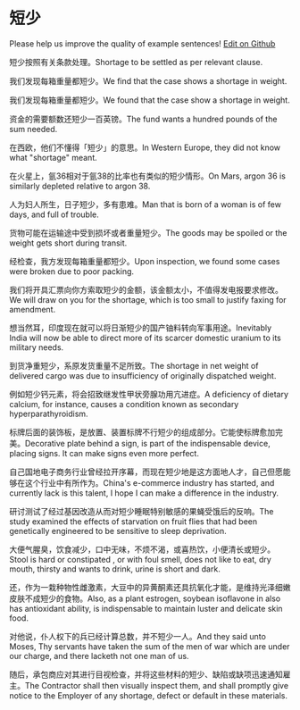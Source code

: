 # 短少

Please help us improve the quality of example sentences! [Edit on Github](https://github.com/jiyushe/jiyu-example-sentence-source/blob/main/chinese/duanshao.md)

<p><span class="chinese">短少按照有关条款处理。</span><span class="english">Shortage to be settled as per relevant clause.</span></p>

<p><span class="chinese">我们发现每箱重量都短少。</span><span class="english">We find that the case shows a shortage in weight.</span></p>

<p><span class="chinese">我们发现每箱重量都短少。</span><span class="english">We found that the case show a shortage in weight.</span></p>

<p><span class="chinese">资金的需要额数还短少一百英镑。</span><span class="english">The fund wants a hundred pounds of the sum needed.</span></p>

<p><span class="chinese">在西欧，他们不懂得「短少」的意思。</span><span class="english">In Western Europe, they did not know what "shortage" meant.</span></p>

<p><span class="chinese">在火星上，氩36相对于氩38的比率也有类似的短少情形。</span><span class="english">On Mars, argon 36 is similarly depleted relative to argon 38.</span></p>

<p><span class="chinese">人为妇人所生，日子短少，多有患难。</span><span class="english">Man that is born of a woman is of few days, and full of trouble.</span></p>

<p><span class="chinese">货物可能在运输途中受到损坏或者重量短少。</span><span class="english">The goods may be spoiled or the weight gets short during transit.</span></p>

<p><span class="chinese">经检查，我方发现每箱重量都短少。</span><span class="english">Upon inspection, we found some cases were broken due to poor packing.</span></p>

<p><span class="chinese">我们将开具汇票向你方索取短少的金额，该金额太小，不值得发电报要求修改。</span><span class="english">We will draw on you for the shortage, which is too small to justify faxing for amendment.</span></p>

<p><span class="chinese">想当然耳，印度现在就可以将日渐短少的国产铀料转向军事用途。</span><span class="english">Inevitably India will now be able to direct more of its scarcer domestic uranium to its military needs.</span></p>

<p><span class="chinese">到货净重短少，系原发货重量不足所致。</span><span class="english">The shortage in net weight of delivered cargo was due to insufficiency of originally dispatched weight.</span></p>

<p><span class="chinese">例如短少钙元素，将会招致继发性甲状旁腺功用亢进症。</span><span class="english">A deficiency of dietary calcium, for instance, causes a condition known as secondary hyperparathyroidism.</span></p>

<p><span class="chinese">标牌后面的装饰板，是放置、装置标牌不行短少的组成部分。它能使标牌愈加完美。</span><span class="english">Decorative plate behind a sign, is part of the indispensable device, placing signs. It can make signs even more perfect.</span></p>

<p><span class="chinese">自己国地电子商务行业曾经拉开序幕，而现在短少地是这方面地人才，自己但愿能够在这个行业中有所作为。</span><span class="english">China's e-commerce industry has started, and currently lack is this talent, I hope I can make a difference in the industry.</span></p>

<p><span class="chinese">研讨测试了经过基因改造从而对短少睡眠特别敏感的果蝇受饿后的反响。</span><span class="english">The study examined the effects of starvation on fruit flies that had been genetically engineered to be sensitive to sleep deprivation.</span></p>

<p><span class="chinese">大便气腥臭，饮食减少，口中无味，不烦不渴，或喜热饮，小便清长或短少。</span><span class="english">Stool is hard or constipated , or with foul smell, does not like to eat, dry mouth, thirsty and wants to drink, urine is short and dark.</span></p>

<p><span class="chinese">还，作为一栽种物性雌激素，大豆中的异黄酮素还具抗氧化才能，是维持光泽细嫩皮肤不成短少的食物。</span><span class="english">Also, as a plant estrogen, soybean isoflavone in also has antioxidant ability, is indispensable to maintain luster and delicate skin food.</span></p>

<p><span class="chinese">对他说，仆人权下的兵已经计算总数，并不短少一人。</span><span class="english">And they said unto Moses, Thy servants have taken the sum of the men of war which are under our charge, and there lacketh not one man of us.</span></p>

<p><span class="chinese">随后，承包商应对其进行目视检查，并将这些材料的短少、缺陷或缺项迅速通知雇主。</span><span class="english">The Contractor shall then visually inspect them, and shall promptly give notice to the Employer of any shortage, defect or default in these materials.</span></p>

